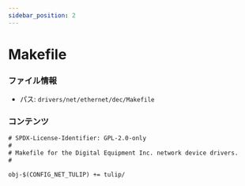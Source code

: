 ```yaml
---
sidebar_position: 2
---
```

# Makefile

### ファイル情報

- パス: `drivers/net/ethernet/dec/Makefile`

### コンテンツ

```txt
# SPDX-License-Identifier: GPL-2.0-only
#
# Makefile for the Digital Equipment Inc. network device drivers.
#

obj-$(CONFIG_NET_TULIP) += tulip/

```
